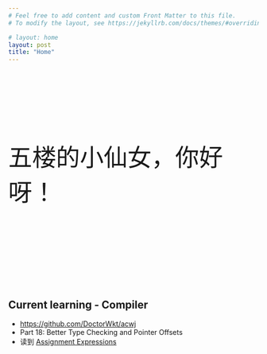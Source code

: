 ```yaml
---
# Feel free to add content and custom Front Matter to this file.
# To modify the layout, see https://jekyllrb.com/docs/themes/#overriding-theme-defaults

# layout: home
layout: post
title: "Home"
---
```


<br>
<br>
<br>
<br>
<br>
<br>
<br>
<br>
<font face="STCAIYUN" size=10>五楼的小仙女，你好呀！</font>
<br>
<br>
<br>
<br>
<br>
<br>
<br>
<br>
<br>
<br>










## Current learning - Compiler
* https://github.com/DoctorWkt/acwj
* Part 18: Better Type Checking and Pointer Offsets
* 读到  [Assignment Expressions](https://github.com/DoctorWkt/acwj/blob/master/18_Lvalues_Revisited/Readme.md#extending-our-notion-of-lvalues)
